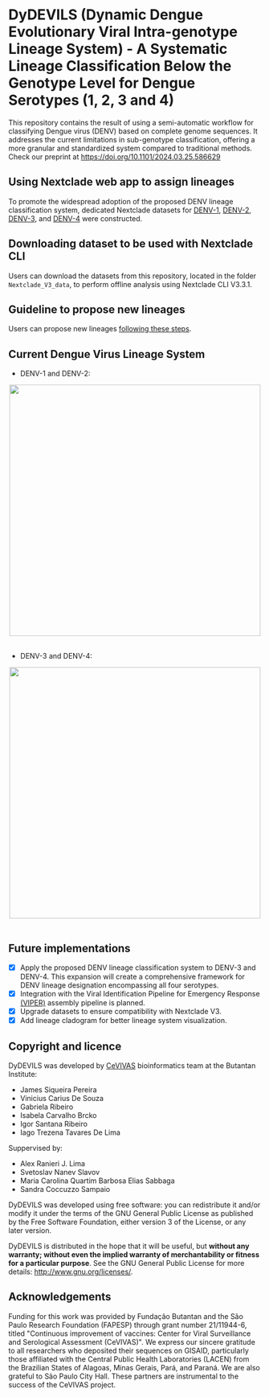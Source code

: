 # DyDEVILS (Dynamic Dengue Evolutionary Viral Intra-genotype Lineage System) - A Systematic Lineage Classification Below the Genotype Level for Dengue Serotypes (1, 2, 3 and 4)

This repository contains the result of using a semi-automatic workflow for classifying Dengue virus (DENV) based on complete genome sequences. It addresses the current limitations in sub-genotype classification, offering a more granular and standardized system compared to traditional methods.
Check our preprint at https://doi.org/10.1101/2024.03.25.586629

## Using Nextclade web app to assign lineages

To promote the widespread adoption of the proposed DENV lineage classification system, dedicated Nextclade datasets for [DENV-1](https://clades.nextstrain.org/?dataset-url=https://github.com/alex-ranieri/denvLineages/tree/main/Nextclade_V3_data/DENV1), [DENV-2](https://clades.nextstrain.org/?dataset-url=https://github.com/alex-ranieri/denvLineages/tree/main/Nextclade_V3_data/DENV2), [DENV-3](https://clades.nextstrain.org/?dataset-url=https://github.com/alex-ranieri/denvLineages/tree/main/Nextclade_V3_data/DENV3), and [DENV-4](https://clades.nextstrain.org/?dataset-url=https://github.com/alex-ranieri/denvLineages/tree/main/Nextclade_V3_data/DENV4) were constructed.

## Downloading dataset to be used with Nextclade CLI
Users can download the datasets from this repository, located in the folder `Nextclade_V3_data`, to perform offline analysis using Nextclade CLI V3.3.1.

## Guideline to propose new lineages
Users can propose new lineages [following these steps](proposing-new-lineages-guideline/README.md).

## Current Dengue Virus Lineage System
- DENV-1 and DENV-2:

<img src="images/cladogram_denv1_2.png" width="500" style="display: block; margin: 0 auto;"/>

<br>

- DENV-3 and DENV-4:

<img src="images/cladogram_denv3_4.png" width="500" style="display: block; margin: 0 auto;"/>

<br>

## Future implementations

 - [X] Apply the proposed DENV lineage classification system to DENV-3 and DENV-4. This expansion will create a comprehensive framework for DENV lineage designation encompassing all four serotypes.
 - [X] Integration with the Viral Identification Pipeline for Emergency Response [(VIPER)](https://github.com/alex-ranieri/viper) assembly pipeline  is planned.
 - [X] Upgrade datasets to ensure compatibility with Nextclade V3.
 - [X] Add lineage cladogram for better lineage system visualization. 

 ## Copyright and licence

DyDEVILS was developed by [CeVIVAS](https://bv.fapesp.br/en/auxilios/110575/continuous-improvement-of-vaccines-center-for-viral-surveillance-and-serological-assessment-cevivas/) bioinformatics team at the Butantan Institute:
* James Siqueira Pereira
* Vinicius Carius De Souza
* Gabriela Ribeiro
* Isabela Carvalho Brcko
* Igor Santana Ribeiro
* Iago Trezena Tavares De Lima

Suppervised by:
* Alex Ranieri J. Lima 
* Svetoslav Nanev Slavov
* Maria Carolina Quartim Barbosa Elias Sabbaga
* Sandra Coccuzzo Sampaio 

DyDEVILS was developed using free software: you can redistribute it and/or modify it under the terms of the GNU General Public License as published by the Free Software Foundation, either version 3 of the License, or any later version.

DyDEVILS is distributed in the hope that it will be useful, but **without any warranty; without even the implied warranty of merchantability or fitness for a particular purpose**. See the GNU General Public License for more details: http://www.gnu.org/licenses/.

## Acknowledgements
Funding for this work was provided by Fundação Butantan and the São Paulo Research Foundation (FAPESP) through grant number 21/11944-6, titled "Continuous improvement of vaccines: Center for Viral Surveillance and Serological Assessment (CeVIVAS)". We express our sincere gratitude to all researchers who deposited their sequences on GISAID, particularly those affiliated with the Central Public Health Laboratories (LACEN) from the Brazilian States of Alagoas, Minas Gerais, Pará, and Paraná. We are also grateful to São Paulo City Hall. These partners are instrumental to the success of the CeVIVAS project.
